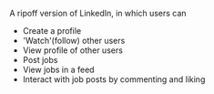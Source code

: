 A ripoff version of LinkedIn, in which users can 
* Create a profile
* 'Watch'(follow) other users
* View profile of other users
* Post jobs
* View jobs in a feed
* Interact with job posts by commenting and liking
